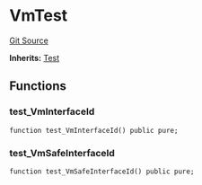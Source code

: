 # VmTest
[Git Source](https://github.com/dustinstacy/boncurs/blob/02ed8078bd89ba19394d69164a2bad75906f2c24/lib/forge-std/test/Vm.t.sol)

**Inherits:**
[Test](/lib/forge-std/src/Test.sol/abstract.Test.md)


## Functions
### test_VmInterfaceId


```solidity
function test_VmInterfaceId() public pure;
```

### test_VmSafeInterfaceId


```solidity
function test_VmSafeInterfaceId() public pure;
```

